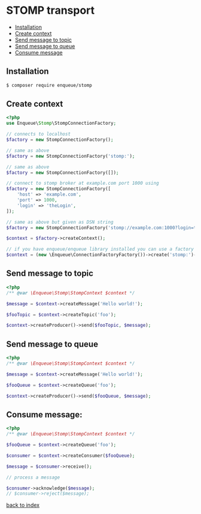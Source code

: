 # STOMP transport

* [Installation](#installation)
* [Create context](#create-context)
* [Send message to topic](#send-message-to-topic)
* [Send message to queue](#send-message-to-queue)
* [Consume message](#consume-message)

## Installation

```bash
$ composer require enqueue/stomp
```

## Create context

```php
<?php
use Enqueue\Stomp\StompConnectionFactory;

// connects to localhost
$factory = new StompConnectionFactory();

// same as above
$factory = new StompConnectionFactory('stomp:');

// same as above
$factory = new StompConnectionFactory([]);

// connect to stomp broker at example.com port 1000 using 
$factory = new StompConnectionFactory([
    'host' => 'example.com',
    'port' => 1000,
    'login' => 'theLogin',
]);

// same as above but given as DSN string
$factory = new StompConnectionFactory('stomp://example.com:1000?login=theLogin');

$context = $factory->createContext();

// if you have enqueue/enqueue library installed you can use a factory to build context from DSN 
$context = (new \Enqueue\ConnectionFactoryFactory())->create('stomp:')->createContext();
```

## Send message to topic 

```php
<?php
/** @var \Enqueue\Stomp\StompContext $context */

$message = $context->createMessage('Hello world!');

$fooTopic = $context->createTopic('foo');

$context->createProducer()->send($fooTopic, $message);
```

## Send message to queue 

```php
<?php
/** @var \Enqueue\Stomp\StompContext $context */

$message = $context->createMessage('Hello world!');

$fooQueue = $context->createQueue('foo');

$context->createProducer()->send($fooQueue, $message);
```

## Consume message:

```php
<?php
/** @var \Enqueue\Stomp\StompContext $context */

$fooQueue = $context->createQueue('foo');

$consumer = $context->createConsumer($fooQueue);

$message = $consumer->receive();

// process a message

$consumer->acknowledge($message);
// $consumer->reject($message);
```

[back to index](index.md)